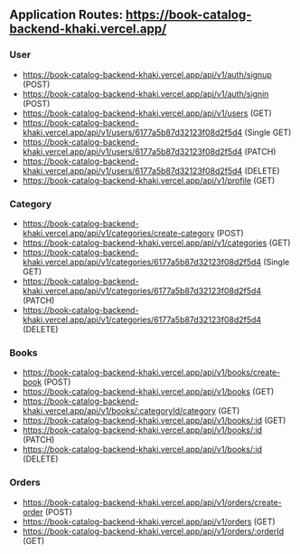 ## Application Routes: https://book-catalog-backend-khaki.vercel.app/

### User

-   https://book-catalog-backend-khaki.vercel.app/api/v1/auth/signup (POST)
-   https://book-catalog-backend-khaki.vercel.app/api/v1/auth/signin (POST)
-   https://book-catalog-backend-khaki.vercel.app/api/v1/users (GET)
-   https://book-catalog-backend-khaki.vercel.app/api/v1/users/6177a5b87d32123f08d2f5d4 (Single GET)
-   https://book-catalog-backend-khaki.vercel.app/api/v1/users/6177a5b87d32123f08d2f5d4 (PATCH)
-   https://book-catalog-backend-khaki.vercel.app/api/v1/users/6177a5b87d32123f08d2f5d4 (DELETE)
-   https://book-catalog-backend-khaki.vercel.app/api/v1/profile (GET)

### Category

-   https://book-catalog-backend-khaki.vercel.app/api/v1/categories/create-category (POST)
-   https://book-catalog-backend-khaki.vercel.app/api/v1/categories (GET)
-   https://book-catalog-backend-khaki.vercel.app/api/v1/categories/6177a5b87d32123f08d2f5d4 (Single GET)
-   https://book-catalog-backend-khaki.vercel.app/api/v1/categories/6177a5b87d32123f08d2f5d4 (PATCH)
-   https://book-catalog-backend-khaki.vercel.app/api/v1/categories/6177a5b87d32123f08d2f5d4 (DELETE)

### Books

-   https://book-catalog-backend-khaki.vercel.app/api/v1/books/create-book (POST)
-   https://book-catalog-backend-khaki.vercel.app/api/v1/books (GET)
-   https://book-catalog-backend-khaki.vercel.app/api/v1/books/:categoryId/category (GET)
-   https://book-catalog-backend-khaki.vercel.app/api/v1/books/:id (GET)
-   https://book-catalog-backend-khaki.vercel.app/api/v1/books/:id (PATCH)
-   https://book-catalog-backend-khaki.vercel.app/api/v1/books/:id (DELETE)

### Orders

-   https://book-catalog-backend-khaki.vercel.app/api/v1/orders/create-order (POST)
-   https://book-catalog-backend-khaki.vercel.app/api/v1/orders (GET)
-   https://book-catalog-backend-khaki.vercel.app/api/v1/orders/:orderId (GET)
